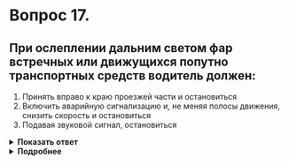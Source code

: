 # Вопрос 17.

## При ослеплении дальним светом фар встречных или движущихся попутно транспортных средств водитель должен:

1. Принять вправо к краю проезжей части и остановиться
2. Включить аварийную сигнализацию и, не меняя полосы движения, снизить скорость и остановиться
3. Подавая звуковой сигнал, остановиться

<details>
<summary><b>Показать ответ</b></summary>
Правильный ответ: 2
</details>
<details>
<summary><b>Подробнее</b></summary>
Постарайтесь выполнить действия в той последовательности, которая оговорена Правилами, - включить аварийную сигнализацию и, не меняя полосы движения, снизить скорость и остановиться.
(Пункт 19.2 ПДД)
</details>